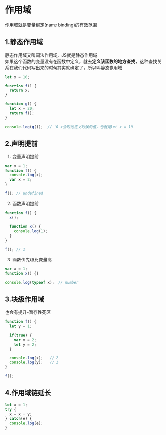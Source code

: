 # 作用域
作用域就是变量绑定(name binding)的有效范围
## 1.静态作用域
静态作用域又叫词法作用域，JS就是静态作用域  
如果这个函数的变量没有在函数中定义，就去**定义该函数的地方查找**，这种查找关系在我们代码写出来的时候其实就确定了，所以叫静态作用域
```javascript
let x = 10;

function f() {
  return x;
}

function g() {
  let x = 20;
  return f();
}

console.log(g());  // 10 x会取他定义时候的值，也就是let x = 10
```
## 2.声明提前
1. 变量声明提前
```javascript
var x = 1;
function f() {
  console.log(x);
  var x = 2;
}

f(); // undefined
```

2. 函数声明提前
```javascript
function f() {
  x();

  function x() {
    console.log(1);
  }
}

f(); // 1
```

3. 函数优先级比变量高
```javascript
var x = 1;
function x() {}

console.log(typeof x);  // number
```

## 3.块级作用域
也会有提升-暂存性死区
```javascript
function f() {
  let y = 1;

  if(true) {
    var x = 2;
    let y = 2;
  }

  console.log(x);   // 2
  console.log(y);   // 1
}

f();
```

## 4.作用域链延长
```javascript
let x = 1;
try {
  x = x + y;
} catch(e) {
  console.log(e);
}
```